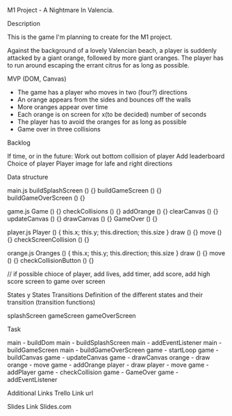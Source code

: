 M1 Project - A Nightmare In Valencia.

Description

This is the game I'm planning to create for the M1 project.

Against the background of a lovely Valencian beach, a player is suddenly attacked by a giant orange, followed by more giant oranges.
The player has to run around escaping the errant citrus for as long as possible.

MVP (DOM, Canvas)

- The game has a player who moves in two (four?) directions
- An orange appears from the sides and bounces off the walls
- More oranges appear over time
- Each orange is on screen for x(to be decided) number of seconds
- The player has to avoid the oranges for as long as possible
- Game over in three collisions

Backlog

If time, or in the future:
Work out bottom collision of player
Add leaderboard
Choice of player
Player image for lafe and right directions

Data structure

main.js
buildSplashScreen () {}
buildGameScreen () {}
buildGameOverScreen () {}

game.js
Game () {}
checkCollisions () {}
addOrange () {}
clearCanvas () {}
updateCanvas () {}
drawCanvas () {}
GameOver () {}

player.js
Player () { this.x; this.y; this.direction; this.size }
draw () {}
move () {}
checkScreenCollision () {}

orange.js
Oranges () { this.x; this.y; this.direction; this.size }
draw () {}
move () {}
checkCollisionButton () {}

// if possible chioce of player, add lives, add timer, add score, add high score screen to game over screen

States y States Transitions
Definition of the different states and their transition (transition functions)

splashScreen
gameScreen
gameOverScreen

Task

main - buildDom
main - buildSplashScreen
main - addEventListener
main - buildGameScreen
main - buildGameOverScreen
game - startLoop
game - buildCanvas
game - updateCanvas
game - drawCanvas
orange - draw
orange - move
game - addOrange
player - draw
player - move
game - addPlayer
game - checkCollision
game - GameOver
game - addEventListener

Additional Links
Trello
Link url

Slides
Link Slides.com
